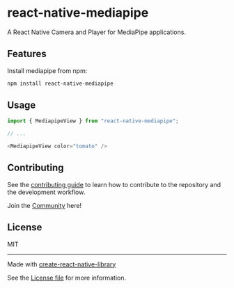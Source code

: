 # react-native-mediapipe

A React Native Camera and Player for MediaPipe applications.

## Features
[//]: # (commenting this out if we get a placeholder image <div> <img align="right" width="35%" src="docs/static/img/example.png"> </div> )
Install mediapipe from npm:
```sh
npm install react-native-mediapipe
```

## Usage

```js
import { MediapipeView } from "react-native-mediapipe";

// ...

<MediapipeView color="tomato" />
```

## Contributing

See the [contributing guide](CONTRIBUTING.md) to learn how to contribute to the repository and the development workflow.

Join the [Community](https://discord.gg/ApuAzVnAaX) here!

## License

MIT

---

Made with [create-react-native-library](https://github.com/callstack/react-native-builder-bob)

See the [License file](LICENSE) for more information.
